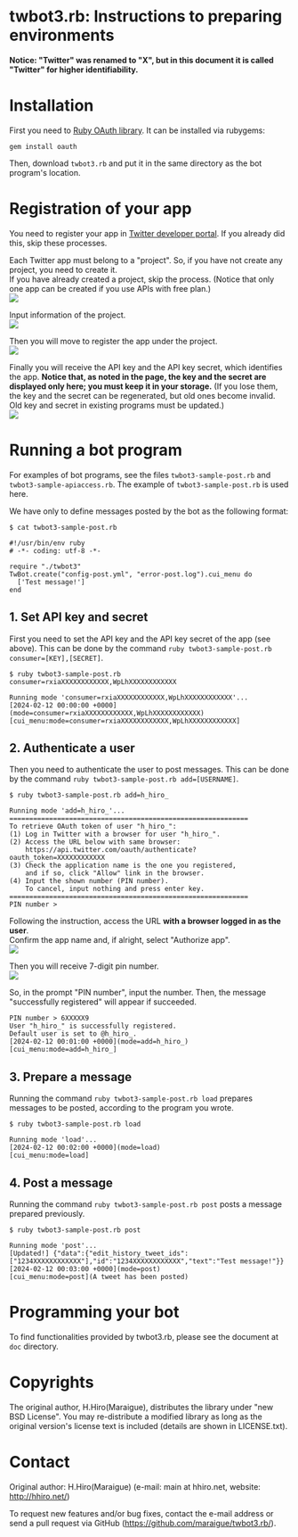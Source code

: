 # twbot3.rb: Instructions to preparing environments

**Notice: "Twitter" was renamed to "X", but in this document it is called "Twitter" for higher identifiability.**

# Installation

First you need to [Ruby OAuth library](https://gitlab.com/oauth-xx/oauth/). It can be installed via rubygems:

    gem install oauth

Then, download `twbot3.rb` and put it in the same directory as the bot program's location.

# Registration of your app

You need to register your app in [Twitter developer portal](https://developer.twitter.com/en/portal/dashboard). If you already did this, skip these processes.

Each Twitter app must belong to a "project". So, if you have not create any project, you need to create it.  
If you have already created a project, skip the process. (Notice that only one app can be created if you use APIs with free plan.)  
![](images/projects.png)

Input information of the project.  
![](images/project_name.png)

Then you will move to register the app under the project.  
![](images/app_name.png)

Finally you will receive the API key and the API key secret, which identifies the app. **Notice that, as noted in the page, the key and the secret are displayed only here; you must keep it in your storage.** (If you lose them, the key and the secret can be regenerated, but old ones become invalid. Old key and secret in existing programs must be updated.)  
![](images/app_key.png)

# Running a bot program

For examples of bot programs, see the files `twbot3-sample-post.rb` and `twbot3-sample-apiaccess.rb`. The example of `twbot3-sample-post.rb` is used here.

We have only to define messages posted by the bot as the following format:

    $ cat twbot3-sample-post.rb
    
    #!/usr/bin/env ruby
    # -*- coding: utf-8 -*-
    
    require "./twbot3"
    TwBot.create("config-post.yml", "error-post.log").cui_menu do
      ['Test message!']
    end

## 1. Set API key and secret

First you need to set the API key and the API key secret of the app (see above). This can be done by the command `ruby twbot3-sample-post.rb consumer=[KEY],[SECRET]`.

    $ ruby twbot3-sample-post.rb consumer=rxiaXXXXXXXXXXXX,WpLhXXXXXXXXXXXX
    
    Running mode 'consumer=rxiaXXXXXXXXXXXX,WpLhXXXXXXXXXXXX'...
    [2024-02-12 00:00:00 +0000](mode=consumer=rxiaXXXXXXXXXXXX,WpLhXXXXXXXXXXXX)
    [cui_menu:mode=consumer=rxiaXXXXXXXXXXXX,WpLhXXXXXXXXXXXX]

## 2. Authenticate a user

Then you need to authenticate the user to post messages. This can be done by the command `ruby twbot3-sample-post.rb add=[USERNAME]`.

    $ ruby twbot3-sample-post.rb add=h_hiro_

    Running mode 'add=h_hiro_'...
    ============================================================
    To retrieve OAuth token of user "h_hiro_":
    (1) Log in Twitter with a browser for user "h_hiro_".
    (2) Access the URL below with same browser:
        https://api.twitter.com/oauth/authenticate?oauth_token=XXXXXXXXXXXX
    (3) Check the application name is the one you registered,
        and if so, click "Allow" link in the browser.
    (4) Input the shown number (PIN number).
        To cancel, input nothing and press enter key.
    ============================================================
    PIN number >

Following the instruction, access the URL **with a browser logged in as the user**.  
Confirm the app name and, if alright, select "Authorize app".  
![](images/auth.png)

Then you will receive 7-digit pin number.  
![](images/pin.png)

So, in the prompt "PIN number", input the number. Then, the message "successfully registered" will appear if succeeded.

    PIN number > 6XXXXX9
    User "h_hiro_" is successfully registered.
    Default user is set to @h_hiro_.
    [2024-02-12 00:01:00 +0000](mode=add=h_hiro_)
    [cui_menu:mode=add=h_hiro_]

## 3. Prepare a message

Running the command `ruby twbot3-sample-post.rb load` prepares messages to be posted, according to the program you wrote.

    $ ruby twbot3-sample-post.rb load
    
    Running mode 'load'...
    [2024-02-12 00:02:00 +0000](mode=load)
    [cui_menu:mode=load]

## 4. Post a message

Running the command `ruby twbot3-sample-post.rb post` posts a message prepared previously.

    $ ruby twbot3-sample-post.rb post

    Running mode 'post'...
    [Updated!] {"data":{"edit_history_tweet_ids":["1234XXXXXXXXXXXX"],"id":"1234XXXXXXXXXXXX","text":"Test message!"}}
    [2024-02-12 00:03:00 +0000](mode=post)
    [cui_menu:mode=post](A tweet has been posted)

# Programming your bot

To find functionalities provided by twbot3.rb, please see the document at `doc` directory.

# Copyrights

The original author, H.Hiro(Maraigue), distributes the library under "new BSD License". You may re-distribute a modified library as long as the original version's license text is included (details are shown in LICENSE.txt).

# Contact

Original author: H.Hiro(Maraigue) (e-mail: main at hhiro.net, website: http://hhiro.net/)

To request new features and/or bug fixes, contact the e-mail address or send a pull request via GitHub (https://github.com/maraigue/twbot3.rb/).
